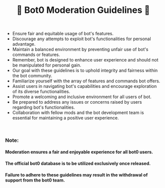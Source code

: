 <h1 align="center">🤖 Bot0 Moderation Guidelines 🤖</h1>

<br>

- Ensure fair and equitable usage of bot's features.
- Discourage any attempts to exploit bot's functionalities for personal advantage.
- Maintain a balanced environment by preventing unfair use of bot's commands or features.
- Remember, bot is designed to enhance user experience and should not be manipulated for personal gain.
- Our goal with these guidelines is to uphold integrity and fairness within the bot community.
- Familiarize yourself with the array of features and commands bot offers.
- Assist users in navigating bot's capabilities and encourage exploration of its diverse functionalities.
- Promote a welcoming and inclusive environment for all users of bot.
- Be prepared to address any issues or concerns raised by users regarding bot's functionalities.
- Collaboration with fellow mods and the bot development team is essential for maintaining a positive user experience.

<br>

### Note:
#### Moderation ensures a fair and enjoyable experience for all bot0 users.
#### The official bot0 database is to be utilized exclusively once released.
#### Failure to adhere to these guidelines may result in the withdrawal of support from the bot0 team.
